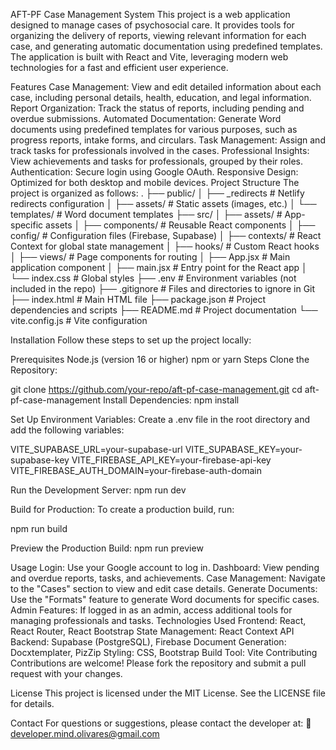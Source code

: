 AFT-PF Case Management System
This project is a web application designed to manage cases of psychosocial care. It provides tools for organizing the delivery of reports, viewing relevant information for each case, and generating automatic documentation using predefined templates. The application is built with React and Vite, leveraging modern web technologies for a fast and efficient user experience.

Features
Case Management: View and edit detailed information about each case, including personal details, health, education, and legal information.
Report Organization: Track the status of reports, including pending and overdue submissions.
Automated Documentation: Generate Word documents using predefined templates for various purposes, such as progress reports, intake forms, and circulars.
Task Management: Assign and track tasks for professionals involved in the cases.
Professional Insights: View achievements and tasks for professionals, grouped by their roles.
Authentication: Secure login using Google OAuth.
Responsive Design: Optimized for both desktop and mobile devices.
Project Structure
The project is organized as follows: . ├── public/ │ ├── _redirects # Netlify redirects configuration │ ├── assets/ # Static assets (images, etc.) │ └── templates/ # Word document templates ├── src/ │ ├── assets/ # App-specific assets │ ├── components/ # Reusable React components │ ├── config/ # Configuration files (Firebase, Supabase) │ ├── contexts/ # React Context for global state management │ ├── hooks/ # Custom React hooks │ ├── views/ # Page components for routing │ ├── App.jsx # Main application component │ ├── main.jsx # Entry point for the React app │ └── index.css # Global styles ├── .env # Environment variables (not included in the repo) ├── .gitignore # Files and directories to ignore in Git ├── index.html # Main HTML file ├── package.json # Project dependencies and scripts ├── README.md # Project documentation └── vite.config.js # Vite configuration

Installation
Follow these steps to set up the project locally:

Prerequisites
Node.js (version 16 or higher)
npm or yarn
Steps
Clone the Repository:

git clone https://github.com/your-repo/aft-pf-case-management.git
cd aft-pf-case-management
Install Dependencies: npm install

Set Up Environment Variables: Create a .env file in the root directory and add the following variables:

VITE_SUPABASE_URL=your-supabase-url VITE_SUPABASE_KEY=your-supabase-key VITE_FIREBASE_API_KEY=your-firebase-api-key VITE_FIREBASE_AUTH_DOMAIN=your-firebase-auth-domain

Run the Development Server:
npm run dev

Build for Production: To create a production build, run:

npm run build

Preview the Production Build: npm run preview

Usage Login: Use your Google account to log in. Dashboard: View pending and overdue reports, tasks, and achievements. Case Management: Navigate to the "Cases" section to view and edit case details. Generate Documents: Use the "Formats" feature to generate Word documents for specific cases. Admin Features: If logged in as an admin, access additional tools for managing professionals and tasks. Technologies Used Frontend: React, React Router, React Bootstrap State Management: React Context API Backend: Supabase (PostgreSQL), Firebase Document Generation: Docxtemplater, PizZip Styling: CSS, Bootstrap Build Tool: Vite Contributing Contributions are welcome! Please fork the repository and submit a pull request with your changes.

License This project is licensed under the MIT License. See the LICENSE file for details.

Contact For questions or suggestions, please contact the developer at: 📧 developer.mind.olivares@gmail.com
